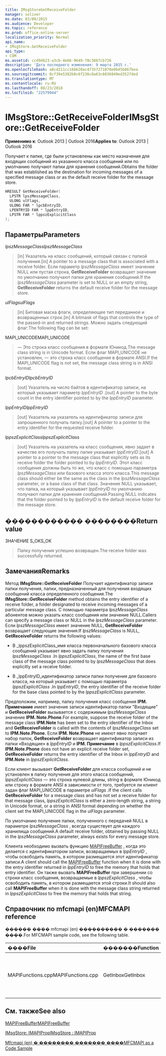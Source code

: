 ```yaml
---
title: IMsgStoreGetReceiveFolder
manager: soliver
ms.date: 03/09/2015
ms.audience: Developer
ms.topic: reference
ms.prod: office-online-server
localization_priority: Normal
api_name:
- IMsgStore.GetReceiveFolder
api_type:
- COM
ms.assetid: ccd9d623-a3cb-4e66-9649-78c3887cb726
description: 'Дата последнего изменения: 9 марта 2015 г.'
ms.openlocfilehash: a8cd211cc16b620ac47357271070e0b45b867bea
ms.sourcegitcommit: 0cf39e5382b8c6f236c8a63c6036849ed3527ded
ms.translationtype: MT
ms.contentlocale: ru-RU
ms.lasthandoff: 08/23/2018
ms.locfileid: "22579944"
---
```

# <a name="imsgstoregetreceivefolder"></a><span data-ttu-id="1f69e-103">IMsgStore::GetReceiveFolder</span><span class="sxs-lookup"><span data-stu-id="1f69e-103">IMsgStore::GetReceiveFolder</span></span>

  
  
<span data-ttu-id="1f69e-104">**Применимо к**: Outlook 2013 | Outlook 2016</span><span class="sxs-lookup"><span data-stu-id="1f69e-104">**Applies to**: Outlook 2013 | Outlook 2016</span></span> 
  
<span data-ttu-id="1f69e-105">Получает к папке, где были установлены как место назначения для входящих сообщений из указанного класса сообщений или по умолчанию получают папки для хранения сообщений.</span><span class="sxs-lookup"><span data-stu-id="1f69e-105">Obtains the folder that was established as the destination for incoming messages of a specified message class or as the default receive folder for the message store.</span></span>
  
```cpp
HRESULT GetReceiveFolder(
  LPSTR lpszMessageClass,
  ULONG ulFlags,
  ULONG FAR * lpcbEntryID,
  LPENTRYID FAR * lppEntryID,
  LPSTR FAR * lppszExplicitClass
);
```

## <a name="parameters"></a><span data-ttu-id="1f69e-106">Параметры</span><span class="sxs-lookup"><span data-stu-id="1f69e-106">Parameters</span></span>

 <span data-ttu-id="1f69e-107">_lpszMessageClass_</span><span class="sxs-lookup"><span data-stu-id="1f69e-107">_lpszMessageClass_</span></span>
  
> <span data-ttu-id="1f69e-108">[in] Указатель на класс сообщений, который связан с папкой получения.</span><span class="sxs-lookup"><span data-stu-id="1f69e-108">[in] A pointer to a message class that is associated with a receive folder.</span></span> <span data-ttu-id="1f69e-109">Если параметр _lpszMessageClass_ имеет значение NULL или пустая строка, **GetReceiveFolder** возвращает значение по умолчанию получают папки для хранения сообщений.</span><span class="sxs-lookup"><span data-stu-id="1f69e-109">If the  _lpszMessageClass_ parameter is set to NULL or an empty string, **GetReceiveFolder** returns the default receive folder for the message store.</span></span> 
    
 <span data-ttu-id="1f69e-110">_ulFlags_</span><span class="sxs-lookup"><span data-stu-id="1f69e-110">_ulFlags_</span></span>
  
> <span data-ttu-id="1f69e-111">[in] Битовая маска флаги, определяющее тип переданное и возвращенных строк.</span><span class="sxs-lookup"><span data-stu-id="1f69e-111">[in] A bitmask of flags that controls the type of the passed-in and returned strings.</span></span> <span data-ttu-id="1f69e-112">Можно задать следующий флаг:</span><span class="sxs-lookup"><span data-stu-id="1f69e-112">The following flag can be set:</span></span>
    
<span data-ttu-id="1f69e-113">MAPI_UNICODE</span><span class="sxs-lookup"><span data-stu-id="1f69e-113">MAPI_UNICODE</span></span> 
  
> <span data-ttu-id="1f69e-114">— Это строка класс сообщения в формате Юникод.</span><span class="sxs-lookup"><span data-stu-id="1f69e-114">The message class string is in Unicode format.</span></span> <span data-ttu-id="1f69e-115">Если флаг MAPI_UNICODE не установлен, — это строка класс сообщения в формате ANSI.</span><span class="sxs-lookup"><span data-stu-id="1f69e-115">If the MAPI_UNICODE flag is not set, the message class string is in ANSI format.</span></span>
    
 <span data-ttu-id="1f69e-116">_lpcbEntryID_</span><span class="sxs-lookup"><span data-stu-id="1f69e-116">_lpcbEntryID_</span></span>
  
> <span data-ttu-id="1f69e-117">[out] Указатель на число байтов в идентификатор записи, на который указывает параметр _lppEntryID_ .</span><span class="sxs-lookup"><span data-stu-id="1f69e-117">[out] A pointer to the byte count in the entry identifier pointed to by the  _lppEntryID_ parameter.</span></span> 
    
 <span data-ttu-id="1f69e-118">_lppEntryID_</span><span class="sxs-lookup"><span data-stu-id="1f69e-118">_lppEntryID_</span></span>
  
> <span data-ttu-id="1f69e-119">[out] Указатель на указатель на идентификатор записи для запрошенного получать папку.</span><span class="sxs-lookup"><span data-stu-id="1f69e-119">[out] A pointer to a pointer to the entry identifier for the requested receive folder.</span></span>
    
 <span data-ttu-id="1f69e-120">_lppszExplicitClass_</span><span class="sxs-lookup"><span data-stu-id="1f69e-120">_lppszExplicitClass_</span></span>
  
> <span data-ttu-id="1f69e-121">[out] Указатель на указатель на класс сообщения, явно задает в качестве его получать папку папке указывает _lppEntryID_.</span><span class="sxs-lookup"><span data-stu-id="1f69e-121">[out] A pointer to a pointer to the message class that explicitly sets as its receive folder the folder pointed to by  _lppEntryID_.</span></span> <span data-ttu-id="1f69e-122">Этот класс сообщения должны быть то же, что класс с помощью параметра _lpszMessageClass_ или базового класса этого класса.</span><span class="sxs-lookup"><span data-stu-id="1f69e-122">This message class should either be the same as the class in the  _lpszMessageClass_ parameter, or a base class of that class.</span></span> <span data-ttu-id="1f69e-123">Значение NULL указывает, что папка, на который указывает _lppEntryID_ по умолчанию получают папки для хранения сообщений.</span><span class="sxs-lookup"><span data-stu-id="1f69e-123">Passing NULL indicates that the folder pointed to by  _lppEntryID_ is the default receive folder for the message store.</span></span> 
    
## <a name="return-value"></a><span data-ttu-id="1f69e-124">������������ ��������</span><span class="sxs-lookup"><span data-stu-id="1f69e-124">Return value</span></span>

<span data-ttu-id="1f69e-125">ЗНАЧЕНИЕ S_OK</span><span class="sxs-lookup"><span data-stu-id="1f69e-125">S_OK</span></span> 
  
> <span data-ttu-id="1f69e-126">Папку получения успешно возвращен.</span><span class="sxs-lookup"><span data-stu-id="1f69e-126">The receive folder was successfully returned.</span></span>
    
## <a name="remarks"></a><span data-ttu-id="1f69e-127">Замечания</span><span class="sxs-lookup"><span data-stu-id="1f69e-127">Remarks</span></span>

<span data-ttu-id="1f69e-128">Метод **IMsgStore::GetReceiveFolder** Получает идентификатор записи папки получения, папки, предназначенный для получения входящих сообщений класса определенного сообщения.</span><span class="sxs-lookup"><span data-stu-id="1f69e-128">The **IMsgStore::GetReceiveFolder** method obtains the entry identifier of a receive folder, a folder designated to receive incoming messages of a particular message class.</span></span> <span data-ttu-id="1f69e-129">С помощью параметра _lpszMessageClass_ абонентов можно указать класс сообщения или значение NULL.</span><span class="sxs-lookup"><span data-stu-id="1f69e-129">Callers can specify a message class or NULL in the  _lpszMessageClass_ parameter.</span></span> <span data-ttu-id="1f69e-130">Если _lpszMessageClass_ имеет значение NULL, **GetReceiveFolder** возвращает следующие значения:</span><span class="sxs-lookup"><span data-stu-id="1f69e-130">If  _lpszMessageClass_ is NULL, **GetReceiveFolder** returns the following values:</span></span> 
  
- <span data-ttu-id="1f69e-131">В _lppszExplicitClass_имя класса первоначального базового класса сообщений указывает явно задать папку получения _lpszMessageClass_ .</span><span class="sxs-lookup"><span data-stu-id="1f69e-131">In  _lppszExplicitClass_, the name of the first base class of the message class pointed to by  _lpszMessageClass_ that does explicitly set a receive folder.</span></span> 
    
- <span data-ttu-id="1f69e-132">В _lppEntryID_идентификатор записи папки получения для базового класса, на который указывает с помощью параметра _lppszExplicitClass_ .</span><span class="sxs-lookup"><span data-stu-id="1f69e-132">In  _lppEntryID_, the entry identifier of the receive folder for the base class pointed to by the  _lppszExplicitClass_ parameter.</span></span> 
    
<span data-ttu-id="1f69e-133">Предположим, например, папку получения класс сообщения **IPM. Примечание** имеет значение записи идентификатор папки "Входящие" и **GetReceiveFolder** вызывается с содержимым _lpszMessageClass_ значение **IPM. Note.Phone**.</span><span class="sxs-lookup"><span data-stu-id="1f69e-133">For example, suppose the receive folder of the message class **IPM.Note** has been set to the entry identifier of the Inbox and **GetReceiveFolder** is called with the contents of  _lpszMessageClass_ set to **IPM.Note.Phone**.</span></span> <span data-ttu-id="1f69e-134">Если **IPM. Note.Phone** не имеют явно получает набор папок, **GetReceiveFolder** возвращает идентификатор записи из папки «Входящие» в _lppEntryID_ и **IPM. Примечание** в _lppszExplicitClass_.</span><span class="sxs-lookup"><span data-stu-id="1f69e-134">If **IPM.Note.Phone** does not have an explicit receive folder set, **GetReceiveFolder** returns the entry identifier of the Inbox in  _lppEntryID_ and **IPM.Note** in  _lppszExplicitClass_.</span></span>
  
<span data-ttu-id="1f69e-135">Если клиент вызывает **GetReceiveFolder** для класса сообщений и не установлен в папку получения для этого класса сообщений, _lppszExplicitClass_ — это строка нулевой длины, string в формате Юникод или строку в формате ANSI в зависимости от того, требуется ли клиент задан флаг MAPI_UNICODE в параметре _ulFlags_ .</span><span class="sxs-lookup"><span data-stu-id="1f69e-135">If the client calls **GetReceiveFolder** for a message class and has not set a receive folder for that message class,  _lppszExplicitClass_ is either a zero-length string, a string in Unicode format, or a string in ANSI format depending on whether the client set the MAPI_UNICODE flag in the  _ulFlags_ parameter.</span></span> 
  
<span data-ttu-id="1f69e-136">По умолчанию получение папки, полученного с передачей NULL в параметре _lpszMessageClass_ , всегда существует для каждого хранилища сообщений.</span><span class="sxs-lookup"><span data-stu-id="1f69e-136">A default receive folder, obtained by passing NULL in the  _lpszMessageClass_ parameter, always exists for every message store.</span></span> 
  
<span data-ttu-id="1f69e-137">Клиента необходимо вызвать функцию [MAPIFreeBuffer](mapifreebuffer.md) , когда это делается с идентификатором записи, возвращаемых в _lppEntryID_ , чтобы освободить память, в котором размещается этот идентификатор записи.</span><span class="sxs-lookup"><span data-stu-id="1f69e-137">A client should call the [MAPIFreeBuffer](mapifreebuffer.md) function when it is done with the entry identifier returned in  _lppEntryID_ to free the memory that holds that entry identifier.</span></span> <span data-ttu-id="1f69e-138">Он также вызвать **MAPIFreeBuffer** при завершении со строки класс сообщения, возвращаемые в _lppszExplicitClass_ , чтобы освободить память, в котором размещается этой строки.</span><span class="sxs-lookup"><span data-stu-id="1f69e-138">It should also call **MAPIFreeBuffer** when it is done with the message class string returned in  _lppszExplicitClass_ to free the memory that holds that string.</span></span> 
  
## <a name="mfcmapi-reference"></a><span data-ttu-id="1f69e-139">Справочник по mfcmapi (en)</span><span class="sxs-lookup"><span data-stu-id="1f69e-139">MFCMAPI reference</span></span>

<span data-ttu-id="1f69e-140">������ ���� mfcmapi (en) ���������� � ������� ����.</span><span class="sxs-lookup"><span data-stu-id="1f69e-140">For MFCMAPI sample code, see the following table.</span></span>
  
|<span data-ttu-id="1f69e-141">**����**</span><span class="sxs-lookup"><span data-stu-id="1f69e-141">**File**</span></span>|<span data-ttu-id="1f69e-142">**�������**</span><span class="sxs-lookup"><span data-stu-id="1f69e-142">**Function**</span></span>|<span data-ttu-id="1f69e-143">**�����������**</span><span class="sxs-lookup"><span data-stu-id="1f69e-143">**Comment**</span></span>|
|:-----|:-----|:-----|
|<span data-ttu-id="1f69e-144">MAPIFunctions.cpp</span><span class="sxs-lookup"><span data-stu-id="1f69e-144">MAPIFunctions.cpp</span></span>  <br/> |<span data-ttu-id="1f69e-145">GetInbox</span><span class="sxs-lookup"><span data-stu-id="1f69e-145">GetInbox</span></span>  <br/> |<span data-ttu-id="1f69e-146">Mfcmapi (en) использует метод **IMsgStore::GetReceiveFolder** найти папку "Входящие".</span><span class="sxs-lookup"><span data-stu-id="1f69e-146">MFCMAPI uses the **IMsgStore::GetReceiveFolder** method to locate the Inbox folder.</span></span>  <br/> |
   
## <a name="see-also"></a><span data-ttu-id="1f69e-147">См. также</span><span class="sxs-lookup"><span data-stu-id="1f69e-147">See also</span></span>



[<span data-ttu-id="1f69e-148">MAPIFreeBuffer</span><span class="sxs-lookup"><span data-stu-id="1f69e-148">MAPIFreeBuffer</span></span>](mapifreebuffer.md)
  
[<span data-ttu-id="1f69e-149">IMsgStore: IMAPIProp</span><span class="sxs-lookup"><span data-stu-id="1f69e-149">IMsgStore : IMAPIProp</span></span>](imsgstoreimapiprop.md)


[<span data-ttu-id="1f69e-150">Mfcmapi (en) � �������� ������� ����</span><span class="sxs-lookup"><span data-stu-id="1f69e-150">MFCMAPI as a Code Sample</span></span>](mfcmapi-as-a-code-sample.md)

